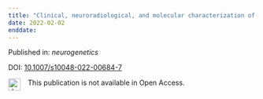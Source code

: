 ```yaml
---
title: "Clinical, neuroradiological, and molecular characterization of patients with atypical Zellweger spectrum disorder caused by PEX16 mutations: a case series"
date: 2022-02-02
enddate:
---
```


Published in: *neurogenetics*

DOI: [10.1007/s10048-022-00684-7](https://doi.org/10.1007/s10048-022-00684-7)

<img src="https://upload.wikimedia.org/wikipedia/commons/thumb/0/0e/Closed_Access_logo_transparent.svg/1200px-Closed_Access_logo_transparent.svg.png" alt="drawing" width="25" align="left"/> &nbsp;&nbsp;&nbsp;This publication is not available in Open Access.


